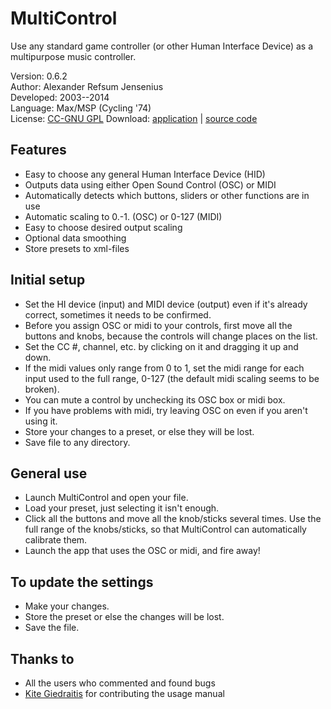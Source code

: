 
MultiControl 
============

Use any standard game controller (or other Human Interface Device) as a multipurpose music controller. 

Version: 0.6.2   
Author: Alexander Refsum Jensenius   
Developed: 2003--2014   
Language: Max/MSP (Cycling '74)   
License: [CC-GNU GPL](http://www.gnu.org/licenses/gpl-2.0.html)
Download: [application](http://www.uio.no/english/research/groups/fourms/software/MultiControl/index.html) | [source code](https://github.com/alexarje/MultiControl)


Features
--------

- Easy to choose any general Human Interface Device (HID)
- Outputs data using either Open Sound Control (OSC) or MIDI
- Automatically detects which buttons, sliders or other functions are in use
- Automatic scaling to 0.-1. (OSC) or 0-127 (MIDI)
- Easy to choose desired output scaling 
- Optional data smoothing
- Store presets to xml-files 


## Initial setup

* Set the HI device (input) and MIDI device (output) even if it's already correct, sometimes it needs to be confirmed.
* Before you assign OSC or midi to your controls, first move all the buttons and knobs, because the controls will change places on the list.
* Set the CC #, channel, etc. by clicking on it and dragging it up and down.
* If the midi values only range from 0 to 1, set the midi range for each input used to the full range, 0-127 (the default midi scaling seems to be broken).
* You can mute a control by unchecking its OSC box or midi box.
* If you have problems with midi, try leaving OSC on even if you aren't using it.
* Store your changes to a preset, or else they will be lost.
* Save file to any directory.

## General use

* Launch MultiControl and open your file.
* Load your preset, just selecting it isn't enough.
* Click all the buttons and move all the knob/sticks several times. Use the full range of the knobs/sticks, so that MultiControl can automatically calibrate them.
* Launch the app that uses the OSC or midi, and fire away!

## To update the settings

* Make your changes.
* Store the preset or else the changes will be lost.
* Save the file.


## Thanks to

- All the users who commented and found bugs
- [Kite Giedraitis](http://www.TallKite.com) for contributing the usage manual
